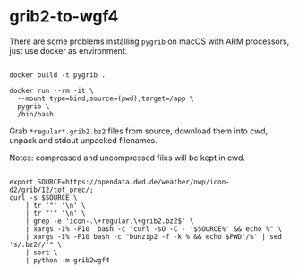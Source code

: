 # grib2-to-wgf4

There are some problems installing `pygrib` on macOS with ARM processors,
just use docker as environment.

```fish

docker build -t pygrib .

docker run --rm -it \
  --mount type=bind,source=(pwd),target=/app \
  pygrib \
  /bin/bash

```

Grab `*regular*.grib2.bz2` files from source,
download them into cwd,
unpack and stdout unpacked filenames.

Notes: compressed and uncompressed files will be kept in cwd.

```fish

export SOURCE=https://opendata.dwd.de/weather/nwp/icon-d2/grib/12/tot_prec/;
curl -s $SOURCE \
    | tr '"' '\n' \
    | tr "'" '\n' \
    | grep -e 'icon-.\+regular.\+grib2.bz2$' \
    | xargs -I% -P10  bash -c "curl -sO -C - '$SOURCE%' && echo %" \
    | xargs -I% -P10 bash -c "bunzip2 -f -k % && echo $PWD'/%' | sed 's/.bz2//'" \
    | sort \
    | python -m grib2wgf4

```
